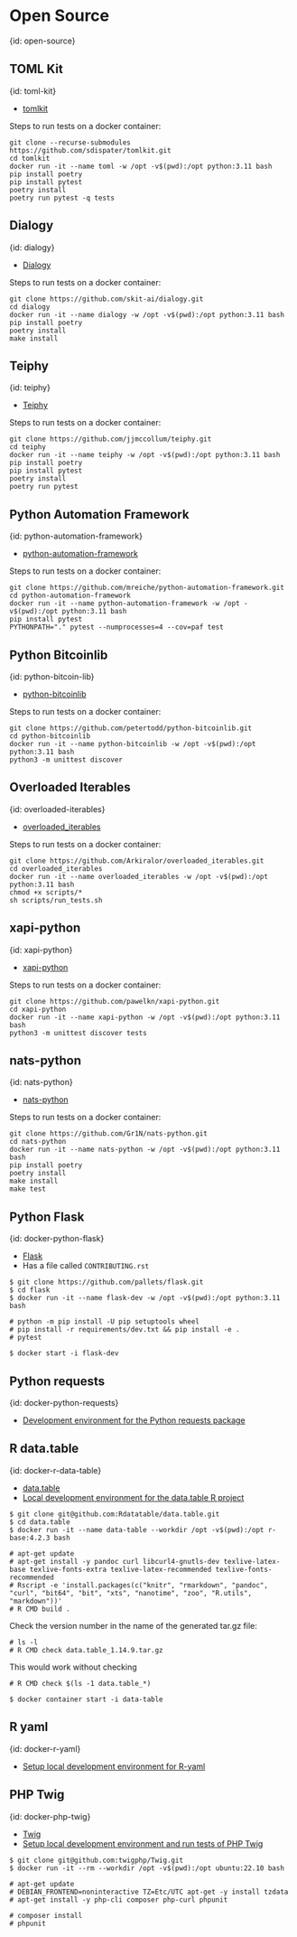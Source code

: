 # Open Source
{id: open-source}

## TOML Kit
{id: toml-kit}
* [tomlkit](https://github.com/sdispater/tomlkit)

Steps to run tests on a docker container:
```
git clone --recurse-submodules https://github.com/sdispater/tomlkit.git
cd tomlkit
docker run -it --name toml -w /opt -v$(pwd):/opt python:3.11 bash
pip install poetry
pip install pytest
poetry install
poetry run pytest -q tests
```

## Dialogy
{id: dialogy}
* [Dialogy](https://github.com/skit-ai/dialogy)

Steps to run tests on a docker container:
```
git clone https://github.com/skit-ai/dialogy.git
cd dialogy
docker run -it --name dialogy -w /opt -v$(pwd):/opt python:3.11 bash
pip install poetry
poetry install
make install
```

## Teiphy
{id: teiphy}
* [Teiphy](https://github.com/jjmccollum/teiphy)

Steps to run tests on a docker container:
```
git clone https://github.com/jjmccollum/teiphy.git
cd teiphy
docker run -it --name teiphy -w /opt -v$(pwd):/opt python:3.11 bash
pip install poetry
pip install pytest
poetry install
poetry run pytest
```

## Python Automation Framework
{id: python-automation-framework}
* [python-automation-framework](https://github.com/mreiche/python-automation-framework)

Steps to run tests on a docker container:
```
git clone https://github.com/mreiche/python-automation-framework.git
cd python-automation-framework
docker run -it --name python-automation-framework -w /opt -v$(pwd):/opt python:3.11 bash
pip install pytest
PYTHONPATH="." pytest --numprocesses=4 --cov=paf test
```

## Python Bitcoinlib
{id: python-bitcoin-lib}
* [python-bitcoinlib](https://github.com/petertodd/python-bitcoinlib)

Steps to run tests on a docker container:
```
git clone https://github.com/petertodd/python-bitcoinlib.git
cd python-bitcoinlib
docker run -it --name python-bitcoinlib -w /opt -v$(pwd):/opt python:3.11 bash
python3 -m unittest discover
```

## Overloaded Iterables
{id: overloaded-iterables}
* [overloaded_iterables](https://github.com/Arkiralor/overloaded_iterables)

Steps to run tests on a docker container:
```
git clone https://github.com/Arkiralor/overloaded_iterables.git
cd overloaded_iterables
docker run -it --name overloaded_iterables -w /opt -v$(pwd):/opt python:3.11 bash
chmod +x scripts/*
sh scripts/run_tests.sh
```

## xapi-python
{id: xapi-python}
* [xapi-python](https://github.com/pawelkn/xapi-python)

Steps to run tests on a docker container:
```
git clone https://github.com/pawelkn/xapi-python.git
cd xapi-python
docker run -it --name xapi-python -w /opt -v$(pwd):/opt python:3.11 bash
python3 -m unittest discover tests
```

## nats-python
{id: nats-python}
* [nats-python](https://github.com/Gr1N/nats-python)

Steps to run tests on a docker container:
```
git clone https://github.com/Gr1N/nats-python.git
cd nats-python
docker run -it --name nats-python -w /opt -v$(pwd):/opt python:3.11 bash
pip install poetry
poetry install
make install 
make test
```

## Python Flask
{id: docker-python-flask}


* [Flask](https://github.com/pallets/flask)
* Has a file called `CONTRIBUTING.rst`

```
$ git clone https://github.com/pallets/flask.git
$ cd flask
$ docker run -it --name flask-dev -w /opt -v$(pwd):/opt python:3.11 bash

# python -m pip install -U pip setuptools wheel
# pip install -r requirements/dev.txt && pip install -e .
# pytest
```

```
$ docker start -i flask-dev
```

## Python requests
{id: docker-python-requests}

* [Development environment for the Python requests package](https://dev.to/szabgab/development-environment-for-the-python-requests-package-eae)

## R data.table
{id: docker-r-data-table}

* [data.table]()
* [Local development environment for the data.table R project](https://dev.to/szabgab/local-development-environment-for-the-datatable-r-project-5fhb)

```
$ git clone git@github.com:Rdatatable/data.table.git
$ cd data.table
$ docker run -it --name data-table --workdir /opt -v$(pwd):/opt r-base:4.2.3 bash

# apt-get update
# apt-get install -y pandoc curl libcurl4-gnutls-dev texlive-latex-base texlive-fonts-extra texlive-latex-recommended texlive-fonts-recommended
# Rscript -e 'install.packages(c("knitr", "rmarkdown", "pandoc", "curl", "bit64", "bit", "xts", "nanotime", "zoo", "R.utils", "markdown"))'
# R CMD build .
```

Check the version number in the name of the generated tar.gz file:

```
# ls -l
# R CMD check data.table_1.14.9.tar.gz
```

This would work without checking

```
# R CMD check $(ls -1 data.table_*)
```


```
$ docker container start -i data-table
```

## R yaml
{id: docker-r-yaml}

* [Setup local development environment for R-yaml](https://dev.to/szabgab/setup-local-development-environment-for-r-yaml-5ejc)


## PHP Twig
{id: docker-php-twig}

* [Twig](https://github.com/twigphp/Twig)
* [Setup local development environment and run tests of PHP Twig](https://dev.to/szabgab/setup-local-development-environment-and-run-tests-of-php-twig-34d3)

```
$ git clone git@github.com:twigphp/Twig.git
$ docker run -it --rm --workdir /opt -v$(pwd):/opt ubuntu:22.10 bash

# apt-get update
# DEBIAN_FRONTEND=noninteractive TZ=Etc/UTC apt-get -y install tzdata
# apt-get install -y php-cli composer php-curl phpunit

# composer install
# phpunit
```



